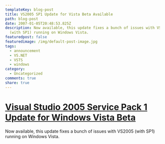 ```yaml
---
templateKey: blog-post
title: VS2005 SP1 Update for Vista Beta Available
path: blog-post
date: 2007-01-05T20:48:53.825Z
description: Now available, this update fixes a bunch of issues with VS2005
  (with SP1) running on Windows Vista.
featuredpost: false
featuredimage: /img/default-post-image.jpg
tags:
  - announcement
  - VS.NET
  - VSTS
  - windows
category:
  - Uncategorized
comments: true
share: true
---
```

<!--StartFragment-->

# [Visual Studio 2005 Service Pack 1 Update for Windows Vista Beta](http://www.microsoft.com/downloads/details.aspx?FamilyID=fb6bb56a-10b7-4c05-b81c-5863284503cf&displaylang=en)

Now available, this update fixes a bunch of issues with VS2005 (with SP1) running on Windows Vista.

<!--EndFragment-->